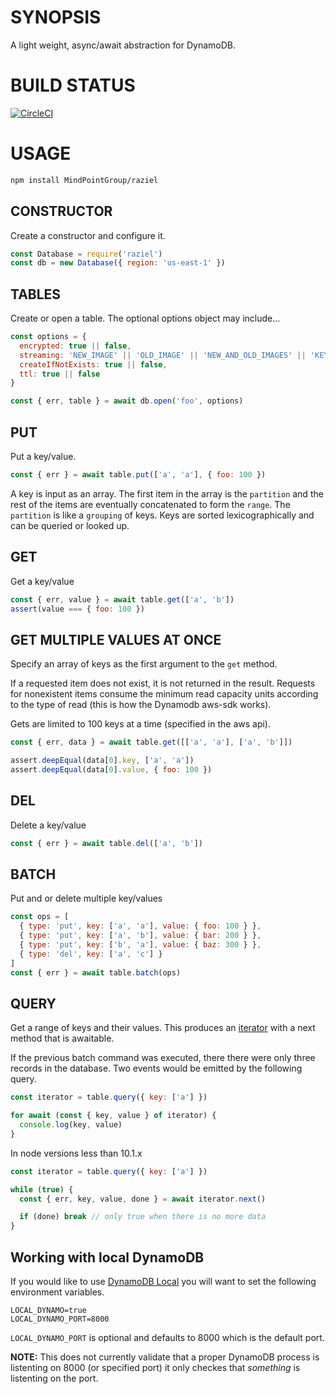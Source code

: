 # SYNOPSIS
A light weight, async/await abstraction for DynamoDB.


# BUILD STATUS
[![CircleCI](https://circleci.com/gh/MindPointGroup/raziel/tree/master.svg?style=svg&circle-token=5bd6211fdb6cbe6df549b89b9f3d478f767e0d0d)](https://circleci.com/gh/MindPointGroup/raziel/tree/master)


# USAGE
```bash
npm install MindPointGroup/raziel
```

## CONSTRUCTOR
Create a constructor and configure it.

```js
const Database = require('raziel')
const db = new Database({ region: 'us-east-1' })
```

## TABLES
Create or open a table. The optional options object may include...

```js
const options = {
  encrypted: true || false,
  streaming: 'NEW_IMAGE' || 'OLD_IMAGE' || 'NEW_AND_OLD_IMAGES' || 'KEYS_ONLY',
  createIfNotExists: true || false,
  ttl: true || false
}

const { err, table } = await db.open('foo', options)
```

## PUT
Put a key/value.

```js
const { err } = await table.put(['a', 'a'], { foo: 100 })
```

A key is input as an array. The first item in the array is the
`partition` and the rest of the items are eventually concatenated
to form the `range`. The `partition` is like a `grouping` of keys.
Keys are sorted lexicographically and can be queried or looked up.


## GET
Get a key/value

```js
const { err, value } = await table.get(['a', 'b'])
assert(value === { foo: 100 })
```

## GET MULTIPLE VALUES AT ONCE
Specify an array of keys as the first argument to the `get` method.

If a requested item does not exist, it is not returned in the result.
Requests for nonexistent items consume the minimum read capacity units
according to the type of read (this is how the Dynamodb aws-sdk works).

Gets are limited to 100 keys at a time (specified in the aws api).

```js
const { err, data } = await table.get([['a', 'a'], ['a', 'b']])

assert.deepEqual(data[0].key, ['a', 'a'])
assert.deepEqual(data[0].value, { foo: 100 })
```

## DEL
Delete a key/value

```js
const { err } = await table.del(['a', 'b'])
```

## BATCH
Put and or delete multiple key/values

```js
const ops = [
  { type: 'put', key: ['a', 'a'], value: { foo: 100 } },
  { type: 'put', key: ['a', 'b'], value: { bar: 200 } },
  { type: 'put', key: ['b', 'a'], value: { baz: 300 } },
  { type: 'del', key: ['a', 'c'] }
]
const { err } = await table.batch(ops)
```

## QUERY
Get a range of keys and their values. This produces an
[iterator][0] with a next method that is awaitable.

If the previous batch command was executed, there there were
only three records in the database. Two events would be
emitted by the following query.

```js
const iterator = table.query({ key: ['a'] })

for await (const { key, value } of iterator) {
  console.log(key, value)
}
```

In node versions less than 10.1.x
```js
const iterator = table.query({ key: ['a'] })

while (true) {
  const { err, key, value, done } = await iterator.next()

  if (done) break // only true when there is no more data
}
```

## Working with local DynamoDB
If you would like to use [DynamoDB Local][1] you will want to set the following environment variables.

```
LOCAL_DYNAMO=true
LOCAL_DYNAMO_PORT=8000
```

`LOCAL_DYNAMO_PORT` is optional and defaults to 8000 which is the default port.

**NOTE:** This does not currently validate that a proper DynamoDB process is listenting on 8000 (or specified port) it only checkes that _something_ is listenting on the port.

[0]:https://developer.mozilla.org/en-US/docs/Web/JavaScript/Reference/Iteration_protocols
[1]:https://docs.aws.amazon.com/amazondynamodb/latest/developerguide/DynamoDBLocal.html
